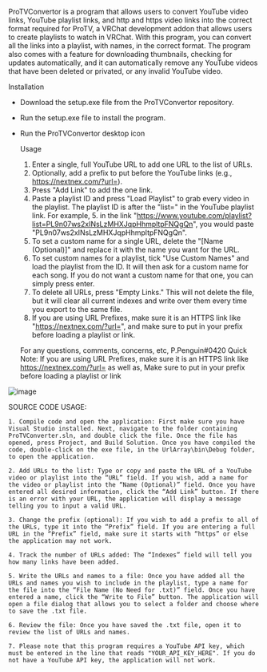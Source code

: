 ProTVConvertor is a program that allows users to convert YouTube video links, YouTube playlist links, and http and https video links into the correct format required for ProTV, a VRChat development addon that allows users to create playlists to watch in VRChat. With this program, you can convert all the links into a playlist, with names, in the correct format. The program also comes with a feature for downloading thumbnails, checking for updates automatically, and it can automatically remove any YouTube videos that have been deleted or privated, or any invalid YouTube video.

Installation
- Download the setup.exe file from the ProTVConvertor repository.
- Run the setup.exe file to install the program.
- Run the ProTVConvertor desktop icon

	Usage
	1. Enter a single, full YouTube URL to add one URL to the list of URLs.
	2. Optionally, add a prefix to put before the YouTube links (e.g., https://nextnex.com/?url=).
	3. Press "Add Link" to add the one link.
	4. Paste a playlist ID and press "Load Playlist" to grab every video in the playlist. The playlist ID is after the "list=" in the YouTube playlist link. For example, 	5. in the link "https://www.youtube.com/playlist?list=PL9n07ws2xINsLzMHXJqpHhmpltpFNQgQn", you would paste "PL9n07ws2xINsLzMHXJqpHhmpltpFNQgQn".
	6. To set a custom name for a single URL, delete the "[Name (Optional)]" and replace it with the name you want for the URL.
	7. To set custom names for a playlist, tick "Use Custom Names" and load the playlist from the ID. It will then ask for a custom name for each song. If you do not want a custom name for that one, you can simply press enter.
	8. To delete all URLs, press "Empty Links." This will not delete the file, but it will clear all current indexes and write over them every time you export to the same file.
	9. If you are using URL Prefixes, make sure it is an HTTPS link like "https://nextnex.com/?url=", and make sure to put in your prefix before loading a playlist or link.
 
 	For any questions, comments, concerns, etc, P.Penguin#0420
	Quick Note: If you are using URL Prefixes, make sure it is an HTTPS link like https://nextnex.com/?url= as well as,
	Make sure to put in your prefix before loading a playlist or link

![image](https://user-images.githubusercontent.com/114284668/212461669-486d9c18-39f3-43a8-9be9-60d3dde40dda.png)

SOURCE CODE USAGE:

	1. Compile code and open the application: First make sure you have Visual Studio installed. Next, navigate to the folder containing ProTVConverter.sln, and double click the file. Once the file has opened, press Project, and Build Solution. Once you have compiled the code, double-click on the exe file, in the UrlArray\bin\Debug folder, to open the application.
	
	2. Add URLs to the list: Type or copy and paste the URL of a YouTube video or playlist into the “URL” field. If you wish, add a name for the video or playlist into the “Name (Optional)” field. Once you have entered all desired information, click the “Add Link” button. If there is an error with your URL, the application will display a message telling you to input a valid URL.

	3. Change the prefix (optional): If you wish to add a prefix to all of the URLs, type it into the “Prefix” field. If you are entering a full URL in the “Prefix” field, make sure it starts with “https” or else the application may not work.

	4. Track the number of URLs added: The “Indexes” field will tell you how many links have been added.

	5. Write the URLs and names to a file: Once you have added all the URLs and names you wish to include in the playlist, type a name for the file into the “File Name (No Need for .txt)” field. Once you have entered a name, click the “Write to File” button. The application will open a file dialog that allows you to select a folder and choose where to save the .txt file.

	6. Review the file: Once you have saved the .txt file, open it to review the list of URLs and names.

	7. Please note that this program requires a YouTube API key, which must be entered in the line that reads "YOUR_API_KEY_HERE". If you do not have a YouTube API key, the application will not work.
